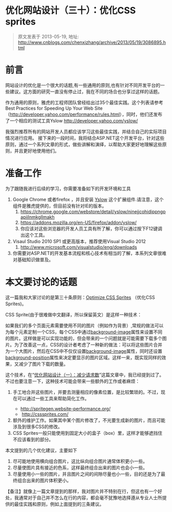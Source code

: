 # 优化网站设计（三十）：优化CSS sprites 
> 原文发表于 2013-05-19, 地址: http://www.cnblogs.com/chenxizhang/archive/2013/05/19/3086895.html 


<h1>前言</h1> <p>网站设计的优化是一个很大的话题,有一些通用的原则,也有针对不同开发平台的一些建议。这方面的研究一直没有停止过，我在不同的场合也分享过这样的话题。  <p>作为通用的原则，雅虎的工程师团队曾经给出过35个最佳实践。这个列表请参考<strong> </strong>Best Practices for Speeding Up Your Web Site&nbsp; （<a href="http://developer.yahoo.com/performance/rules.html">http://developer.yahoo.com/performance/rules.html</a>），同时，他们还发布了一个相应的测试工具Yslow <a href="http://developer.yahoo.com/yslow/">http://developer.yahoo.com/yslow/</a>  <p>我强烈推荐所有的网站开发人员都应该学习这些最佳实践，并结合自己的实际项目情况进行应用。 接下来的一段时间，我将结合ASP.NET这个开发平台，针对这些原则，通过一个系列文章的形式，做些讲解和演绎，以帮助大家更好地理解这些原则，并且更好地使用他们。  <h1>准备工作</h1> <p>为了跟随我进行后续的学习，你需要准备如下的开发环境和工具  <ol> <li>Google Chrome 或者firefox ，并且安装 <a href="http://yslow.org/ruleset-matrix/">Yslow</a> 这个扩展组件.请注意，这个组件是雅虎提供的，但目前没有针对IE的版本。  <ol> <li><a href="https://chrome.google.com/webstore/detail/yslow/ninejjcohidippngpapiilnmkgllmakh">https://chrome.google.com/webstore/detail/yslow/ninejjcohidippngpapiilnmkgllmakh</a>  <li><a href="https://addons.mozilla.org/en-US/firefox/addon/yslow/">https://addons.mozilla.org/en-US/firefox/addon/yslow/</a>  <li>你应该对这些浏览器的开发人员工具有所了解，你可以通过按下F12键调出这个工具。</li></ol> <li>Visaul Studio 2010 SP1 或更高版本，推荐使用Visual Studio 2012  <ol> <li><a href="http://www.microsoft.com/visualstudio/eng/downloads">http://www.microsoft.com/visualstudio/eng/downloads</a></li></ol> <li>你需要对ASP.NET的开发基本流程和核心技术有相当的了解，本系列文章很难对基础知识做普及。</li></ol> <h1>本文要讨论的话题</h1> <p>这一篇我和大家讨论的是第三十条原则：<a href="http://developer.yahoo.com/performance/rules.html#opt_sprites">Optimize CSS Sprites</a> （优化CSS Sprites)。  <p>CSS Sprite(由于很难做中文翻译，所以保留英文）是这样一种技术：  <p>如果我们的多个页面元素需要使用不同的图片（例如作为背景）,常规的做法可以为每个元素定制一个CSS，每个CSS中通过<a href="http://www.w3school.com.cn/css/pr_background-image.asp">background-image</a>属性来设置不同的图片。这样做是可以实现功能的，但会带来的一个问题就是可能需要下载多个图片。为了改善这一点，CSS的设计者考虑了一种新的做法：可以将这些图片合并为一个大图片，然后在CSS中不仅仅设置<a href="http://www.w3school.com.cn/css/pr_background-image.asp">background-image</a>属性，同时还设置<a href="http://www.w3school.com.cn/css/pr_background-position.asp">background-position</a>属性来决定要显示的图片区域。这样一来，既实现同样的效果，又减少了图片下载的数量。  <p>这个技术，在“<a href="http://www.cnblogs.com/chenxizhang/archive/2013/04/29/3050839.html">优化网站设计（一）：减少请求数</a>”这篇文章中，我已经提到过了。不过也要注意一下，这种技术可能会带来一些额外的工作或者麻烦：  <ol> <li>手工地合并这些图片，并要去测量相应的像素位置，是比较繁琐的。不过，现在可以通过一些工具来帮助简化工作。</li> <ul> <li><a href="http://spritegen.website-performance.org/">http://spritegen.website-performance.org/</a> <li>&nbsp;<a href="http://csssprites.com/">http://csssprites.com/</a></li></ul> <li>额外的维护工作。如果其中某个图片修改了，不光要生成新的图片，而且可能涉及到很多CSS的修改。 <li>CSS Sprites一般只能使用到固定大小的盒子（box）里，这样才能够遮挡住不应该看到的部分。</li></ol> <p>本文提到的几个优化建议，主要如下</p> <ol> <li>尽可能地使用横向组合图片，这比纵向组合图片通常体积更小一些。</li> <li>尽量使图片具有接近的色系，这样最终组合出来的图片也会小一些。</li> <li>尽量使用小一些的图片，并且图片之间的间隙尽量也小一些，目的还是为了最终组合出来的图片体积更小。</li></ol> <p>【备注】就像上一篇文章提到的那样，我对图片并不特别在行，但这也有一个好处，我通常对于自己并不怎么在行的内容，都会毫不犹豫地选择遵从专业人士所提供的最佳实践和原则，例如上面提到的三条建议。</p>